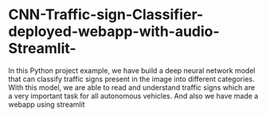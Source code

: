 # CNN-Traffic-sign-Classifier-deployed-webapp-with-audio-Streamlit-

In this Python project example,
we have build a deep neural network model that can classify traffic signs present in the image into different categories.
With this model, we are able to read and understand traffic signs which are a very important task for all autonomous vehicles.
And also we have made a webapp using streamlit
